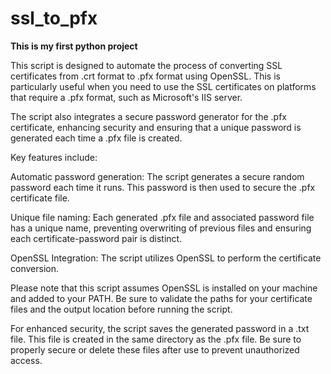 # ssl_to_pfx

**This is my first python project**

This script is designed to automate the process of converting SSL certificates from .crt format to .pfx format using OpenSSL. This is particularly useful when you need to use the SSL certificates on platforms that require a .pfx format, such as Microsoft's IIS server.

The script also integrates a secure password generator for the .pfx certificate, enhancing security and ensuring that a unique password is generated each time a .pfx file is created.

Key features include:

Automatic password generation: The script generates a secure random password each time it runs. This password is then used to secure the .pfx certificate file.

Unique file naming: Each generated .pfx file and associated password file has a unique name, preventing overwriting of previous files and ensuring each certificate-password pair is distinct.

OpenSSL Integration: The script utilizes OpenSSL to perform the certificate conversion.

Please note that this script assumes OpenSSL is installed on your machine and added to your PATH. Be sure to validate the paths for your certificate files and the output location before running the script.

For enhanced security, the script saves the generated password in a .txt file. This file is created in the same directory as the .pfx file. Be sure to properly secure or delete these files after use to prevent unauthorized access.

